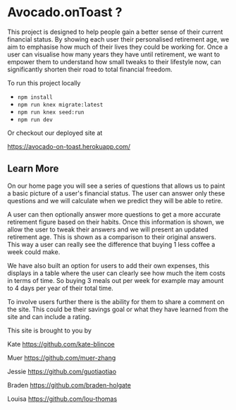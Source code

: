 # Avocado.onToast ?

This project is designed to help people gain a better sense of their current financial status. By showing each user their personalised retirement age, we aim to emphasise how much of their lives they could be working for. Once a user can visualise how many years they have until retirement, we want to empower them to understand how small tweaks to their lifestyle now, can significantly shorten their road to total financial freedom. 

To run this project locally

- `npm install `
- `npm run knex migrate:latest`
- `npm run knex seed:run`
- `npm run dev`

Or checkout our deployed site at

https://avocado-on-toast.herokuapp.com/


## Learn More

On our home page you will see a series of questions that allows us to paint a basic picture of a user's financial status. The user can answer only these questions and we will calculate when we predict they will be able to retire. 

A user can then optionally answer more questions to get a more accurate retirement figure based on their habits. Once this information is shown, we allow the user to tweak their answers and we will present an updated retirement age. This is shown as a comparison to their original answers. This way a user can really see the difference that buying 1 less coffee a week could make. 

We have also built an option for users to add their own expenses, this displays in a table where the user can clearly see how much the item costs in terms of time. So buying 3 meals out per week for example may amount to 4 days per year of their total time.

To involve users further there is the ability for them to share a comment on the site. This could be their savings goal or what they have learned from the site and can include a rating.



This site is brought to you by 

Kate https://github.com/kate-blincoe

Muer https://github.com/muer-zhang

Jessie https://github.com/guotiaotiao

Braden https://github.com/braden-holgate

Louisa https://github.com/lou-thomas
